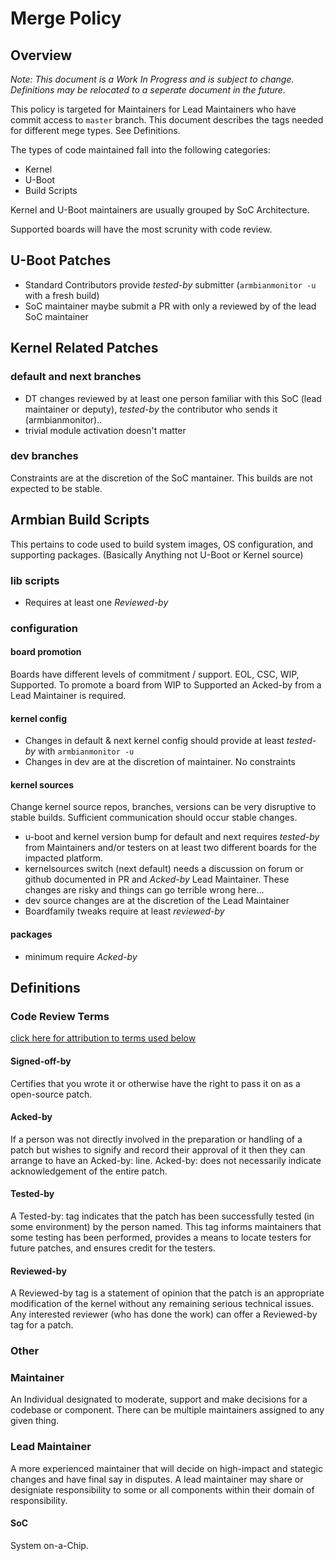 # Merge Policy #

## Overview ##
_Note: This document is a Work In Progress and is subject to change.  Definitions may be relocated to a seperate document in the future._

This policy is targeted for Maintainers for Lead Maintainers who have commit access to `master` branch.   This document describes the tags needed for different mege types.  See Definitions.

The types of code maintained fall into the following categories:

* Kernel
* U-Boot
* Build Scripts

Kernel and U-Boot maintainers are usually grouped by SoC Architecture.

Supported boards will have the most scrunity with code review.

## U-Boot Patches ##

- Standard Contributors provide _tested-by_ submitter (`armbianmonitor -u` with a fresh build)
- SoC maintainer maybe submit a PR with only a reviewed by of the lead SoC maintainer

## Kernel Related Patches ##

### default and next branches ###

- DT changes reviewed by at least one person familiar with this SoC (lead maintainer or deputy), _tested-by_ the contributor who sends it (armbianmonitor)..
- trivial module activation doesn't matter

### dev branches ###

Constraints are at the discretion of the SoC mantainer.   This builds are not expected to be stable.

## Armbian Build Scripts ##

This pertains to code used to build system images, OS configuration, and supporting packages.   (Basically Anything not U-Boot or Kernel source)

### lib scripts ###
* Requires at least one _Reviewed-by_

### configuration ###

#### board promotion ####

Boards have different levels of commitment / support.  EOL, CSC, WIP, Supported.  To promote a board from WIP to Supported an Acked-by from a Lead Maintainer is required.

#### kernel config ####

* Changes in default & next kernel config should provide at least _tested-by_  with `armbianmonitor -u`
* Changes in dev are at the discretion of maintainer.  No constraints

#### kernel sources ####
Change kernel source repos, branches, versions can be very disruptive to stable builds.  Sufficient communication should occur stable changes.

* u-boot and kernel version bump for default and next requires _tested-by_ from Maintainers and/or testers on at least two different boards for the impacted platform. 
*  kernelsources switch (next default) needs a discussion on forum or github documented in PR and _Acked-by_  Lead Maintainer. These changes are risky and things can go terrible wrong here...
* dev source changes are at the discretion of the Lead Maintainer
* Boardfamily tweaks require at least _reviewed-by_

#### packages ####
* minimum require _Acked-by_

## Definitions ##

### Code Review Terms ###
[click here for attribution to terms used below](https://lists.x.org/archives/xorg-devel/2009-October/003036.html)
#### Signed-off-by ####
Certifies that you wrote it or otherwise have the right to pass it on as a open-source patch.  

#### Acked-by ####

 If a person was not directly involved in the preparation or handling of a patch but wishes to signify and record their approval of it then they can arrange to have an Acked-by: line. Acked-by: does not necessarily indicate acknowledgement of the entire patch.  

#### Tested-by ####

A Tested-by: tag indicates that the patch has been successfully tested (in some environment) by the person named. This tag informs maintainers that some testing has been performed, provides a means to locate testers for future patches, and ensures credit for the testers.  

#### Reviewed-by ####

A Reviewed-by tag is a statement of opinion that the patch is an appropriate modification of the kernel without any remaining serious technical issues. Any interested reviewer (who has done the work) can offer a Reviewed-by tag for a patch. 

### Other ###

### Maintainer ###

An Individual designated to moderate, support and make decisions for a codebase or component.   There can be multiple maintainers assigned to any given thing.

### Lead Maintainer ###

A more experienced maintainer that will decide on high-impact and stategic changes and have final say in disputes.   A lead maintainer may share or designiate responsibility to some or all components within their domain of responsibility.

#### SoC ###

System on-a-Chip.
